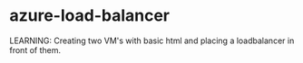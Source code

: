 # azure-load-balancer
LEARNING: Creating two VM's with basic html and placing a loadbalancer in front of them. 
